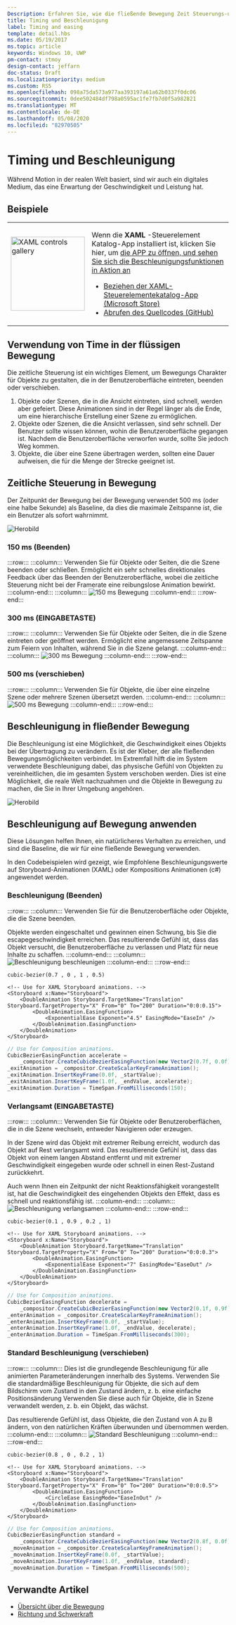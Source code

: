 ```yaml
---
Description: Erfahren Sie, wie die fließende Bewegung Zeit Steuerungs-und Beschleunigungsfunktionen verwendet.
title: Timing und Beschleunigung
label: Timing and easing
template: detail.hbs
ms.date: 05/19/2017
ms.topic: article
keywords: Windows 10, UWP
pm-contact: stmoy
design-contact: jeffarn
doc-status: Draft
ms.localizationpriority: medium
ms.custom: RS5
ms.openlocfilehash: 098a75da573a977aa393197a61a62b0337f0dc06
ms.sourcegitcommit: 0dee502484df798a0595ac1fe7fb7d0f5a982821
ms.translationtype: MT
ms.contentlocale: de-DE
ms.lasthandoff: 05/08/2020
ms.locfileid: "82970505"
---
```

# <a name="timing-and-easing"></a>Timing und Beschleunigung

Während Motion in der realen Welt basiert, sind wir auch ein digitales Medium, das eine Erwartung der Geschwindigkeit und Leistung hat.

## <a name="examples"></a>Beispiele

<table>
<tr>
<td><img src="images/xaml-controls-gallery-app-icon.png" alt="XAML controls gallery" width="168"></img></td>
<td>
    <p>Wenn die <strong style="font-weight: semi-bold">XAML</strong> -Steuerelement Katalog-App installiert ist, klicken Sie hier, um <a href="xamlcontrolsgallery:/item/EasingFunction">die APP zu öffnen, und sehen Sie sich die Beschleunigungsfunktionen in Aktion an</a></p>
    <ul>
    <li><a href="https://www.microsoft.com/store/productId/9MSVH128X2ZT">Beziehen der XAML-Steuerelementekatalog-App (Microsoft Store)</a></li>
    <li><a href="https://github.com/Microsoft/Xaml-Controls-Gallery">Abrufen des Quellcodes (GitHub)</a></li>
    </ul>
</td>
</tr>
</table>

## <a name="how-fluent-motion-uses-time"></a>Verwendung von Time in der flüssigen Bewegung

Die zeitliche Steuerung ist ein wichtiges Element, um Bewegungs Charakter für Objekte zu gestalten, die in der Benutzeroberfläche eintreten, beenden oder verschieben.

1. Objekte oder Szenen, die in die Ansicht eintreten, sind schnell, werden aber gefeiert. Diese Animationen sind in der Regel länger als die Ende, um eine hierarchische Erstellung einer Szene zu ermöglichen.
1. Objekte oder Szenen, die die Ansicht verlassen, sind sehr schnell. Der Benutzer sollte wissen können, wohin die Benutzeroberfläche gegangen ist. Nachdem die Benutzeroberfläche verworfen wurde, sollte Sie jedoch Weg kommen.
1. Objekte, die über eine Szene übertragen werden, sollten eine Dauer aufweisen, die für die Menge der Strecke geeignet ist.

## <a name="timing-in-fluent-motion"></a>Zeitliche Steuerung in Bewegung

Der Zeitpunkt der Bewegung bei der Bewegung verwendet 500 ms (oder eine halbe Sekunde) als Baseline, da dies die maximale Zeitspanne ist, die ein Benutzer als sofort wahrnimmt.

![Herobild](images/time.gif)

### <a name="150ms-exit"></a>**150 ms** (Beenden)

:::row:::
    :::column:::
Verwenden Sie für Objekte oder Seiten, die die Szene beenden oder schließen.
Ermöglicht ein sehr schnelles direktionales Feedback über das Beenden der Benutzeroberfläche, wobei die zeitliche Steuerung nicht bei der Framerate eine reibungslose Animation bewirkt.
    :::column-end:::
    :::column:::
        ![150 ms Bewegung](images/150msAlt.gif)
    :::column-end:::
:::row-end:::

### <a name="300ms-enter"></a>**300 ms** (EINGABETASTE)

:::row:::
    :::column:::
Verwenden Sie für Objekte oder Seiten, die in die Szene eintreten oder geöffnet werden.
Ermöglicht eine angemessene Zeitspanne zum Feiern von Inhalten, während Sie in die Szene gelangt.
    :::column-end:::
    :::column:::
        ![300 ms Bewegung](images/300ms.gif)
    :::column-end:::
:::row-end:::

### <a name="500ms-move"></a>**500 ms** (verschieben)

:::row:::
    :::column:::
Verwenden Sie für Objekte, die über eine einzelne Szene oder mehrere Szenen übersetzt werden. 
    :::column-end:::
    :::column:::
        ![500 ms Bewegung](images/500ms.gif)
    :::column-end:::
:::row-end:::

## <a name="easing-in-fluent-motion"></a>Beschleunigung in fließender Bewegung

Die Beschleunigung ist eine Möglichkeit, die Geschwindigkeit eines Objekts bei der Übertragung zu verändern. Es ist der Kleber, der alle fließenden Bewegungsmöglichkeiten verbindet. Im Extremfall hilft die im System verwendete Beschleunigung dabei, das physische Gefühl von Objekten zu vereinheitlichen, die im gesamten System verschoben werden. Dies ist eine Möglichkeit, die reale Welt nachzuahmen und die Objekte in Bewegung zu machen, die Sie in Ihrer Umgebung angehören.

![Herobild](images/easing.gif)

## <a name="apply-easing-to-motion"></a>Beschleunigung auf Bewegung anwenden

Diese Lösungen helfen Ihnen, ein natürlicheres Verhalten zu erreichen, und sind die Baseline, die wir für eine fließende Bewegung verwenden.

In den Codebeispielen wird gezeigt, wie Empfohlene Beschleunigungswerte auf Storyboard-Animationen (XAML) oder Kompositions Animationen (c#) angewendet werden.

### <a name="accelerate-exit"></a>**Beschleunigung** (Beenden)

:::row:::
    :::column:::
Verwenden Sie für die Benutzeroberfläche oder Objekte, die die Szene beenden.

Objekte werden eingeschaltet und gewinnen einen Schwung, bis Sie die escapegeschwindigkeit erreichen.
Das resultierende Gefühl ist, dass das Objekt versucht, die Benutzeroberfläche zu verlassen und Platz für neue Inhalte zu schaffen.
    :::column-end:::
    :::column:::
        ![Beschleunigung beschleunigen](images/accelEase.gif)
    :::column-end:::
:::row-end:::

```
cubic-bezier(0.7 , 0 , 1 , 0.5)
```

```xaml
<!-- Use for XAML Storyboard animations. -->
<Storyboard x:Name="Storyboard">
    <DoubleAnimation Storyboard.TargetName="Translation" Storyboard.TargetProperty="X" From="0" To="200" Duration="0:0:0.15">
        <DoubleAnimation.EasingFunction>
            <ExponentialEase Exponent="4.5" EasingMode="EaseIn" />
        </DoubleAnimation.EasingFunction>
    </DoubleAnimation>
</Storyboard>
```

```csharp
// Use for Composition animations.
CubicBezierEasingFunction accelerate =
    _compositor.CreateCubicBezierEasingFunction(new Vector2(0.7f, 0.0f), new Vector2(1.0f, 0.5f));
_exitAnimation = _compositor.CreateScalarKeyFrameAnimation();
_exitAnimation.InsertKeyFrame(0.0f, _startValue);
_exitAnimation.InsertKeyFrame(1.0f, _endValue, accelerate);
_exitAnimation.Duration = TimeSpan.FromMilliseconds(150);
```

### <a name="decelerate-enter"></a>**Verlangsamt** (EINGABETASTE)

:::row:::
    :::column:::
Verwenden Sie für Objekte oder Benutzeroberflächen, die in die Szene wechseln, entweder Navigieren oder erzeugen.

In der Szene wird das Objekt mit extremer Reibung erreicht, wodurch das Objekt auf Rest verlangsamt wird.
Das resultierende Gefühl ist, dass das Objekt von einem langen Abstand entfernt und mit extremer Geschwindigkeit eingegeben wurde oder schnell in einen Rest-Zustand zurückkehrt.

Auch wenn Ihnen ein Zeitpunkt der nicht Reaktionsfähigkeit vorangestellt ist, hat die Geschwindigkeit des eingehenden Objekts den Effekt, dass es schnell und reaktionsfähig ist.
    :::column-end:::
    :::column:::
        ![Beschleunigung verlangsamen](images/decelEase.gif)
    :::column-end:::
:::row-end:::

```
cubic-bezier(0.1 , 0.9 , 0.2 , 1)
```

```xaml
<!-- Use for XAML Storyboard animations. -->
<Storyboard x:Name="Storyboard">
    <DoubleAnimation Storyboard.TargetName="Translation" Storyboard.TargetProperty="X" From="0" To="200" Duration="0:0:0.3">
        <DoubleAnimation.EasingFunction>
            <ExponentialEase Exponent="7" EasingMode="EaseOut" />
        </DoubleAnimation.EasingFunction>
    </DoubleAnimation>
</Storyboard>
```

```csharp
// Use for Composition animations.
CubicBezierEasingFunction decelerate =
    _compositor.CreateCubicBezierEasingFunction(new Vector2(0.1f, 0.9f), new Vector2(0.2f, 1.0f));
_enterAnimation = _compositor.CreateScalarKeyFrameAnimation();
_enterAnimation.InsertKeyFrame(0.0f, _startValue);
_enterAnimation.InsertKeyFrame(1.0f, _endValue, decelerate);
_enterAnimation.Duration = TimeSpan.FromMilliseconds(300);
```

### <a name="standard-easing-move"></a>**Standard** Beschleunigung (verschieben)

:::row:::
    :::column:::
Dies ist die grundlegende Beschleunigung für alle animierten Parameteränderungen innerhalb des Systems.
Verwenden Sie die standardmäßige Beschleunigung für Objekte, die sich auf dem Bildschirm vom Zustand in den Zustand ändern, z. b. eine einfache Positionsänderung Verwenden Sie diese auch für Objekte, die in Szene verwandelt werden, z. b. ein Objekt, das wächst.

Das resultierende Gefühl ist, dass Objekte, die den Zustand von A zu B ändern, von den natürlichen Kräften überwunden und übernommen werden.
    :::column-end:::
    :::column:::
        ![Standard Beschleunigung](images/standardEase.gif)
    :::column-end:::
:::row-end:::

```
cubic-bezier(0.8 , 0 , 0.2 , 1)
```

```xaml
<!-- Use for XAML Storyboard animations. -->
<Storyboard x:Name="Storyboard">
    <DoubleAnimation Storyboard.TargetName="Translation" Storyboard.TargetProperty="X" From="0" To="200" Duration="0:0:0.5">
        <DoubleAnimation.EasingFunction>
            <CircleEase EasingMode="EaseInOut" />
        </DoubleAnimation.EasingFunction>
    </DoubleAnimation>
</Storyboard>
```

```csharp
// Use for Composition animations.
CubicBezierEasingFunction standard =
    _compositor.CreateCubicBezierEasingFunction(new Vector2(0.8f, 0.0f), new Vector2(0.2f, 1.0f));
 _moveAnimation = _compositor.CreateScalarKeyFrameAnimation();
 _moveAnimation.InsertKeyFrame(0.0f, _startValue);
 _moveAnimation.InsertKeyFrame(1.0f, _endValue, standard);
 _moveAnimation.Duration = TimeSpan.FromMilliseconds(500);
```

## <a name="related-articles"></a>Verwandte Artikel

- [Übersicht über die Bewegung](index.md)
- [Richtung und Schwerkraft](directionality-and-gravity.md)
